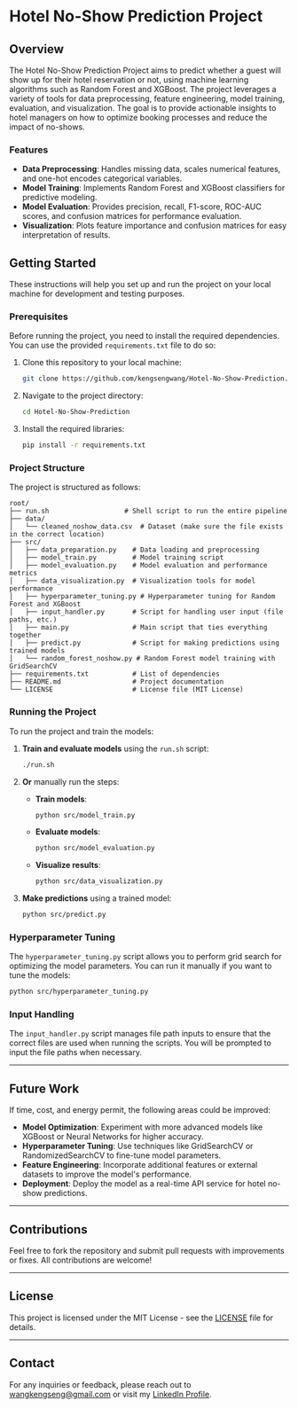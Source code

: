 # Hotel No-Show Prediction Project

## Overview

The Hotel No-Show Prediction Project aims to predict whether a guest will show up for their hotel reservation or not, using machine learning algorithms such as Random Forest and XGBoost. The project leverages a variety of tools for data preprocessing, feature engineering, model training, evaluation, and visualization. The goal is to provide actionable insights to hotel managers on how to optimize booking processes and reduce the impact of no-shows.

### Features

* **Data Preprocessing**: Handles missing data, scales numerical features, and one-hot encodes categorical variables.
* **Model Training**: Implements Random Forest and XGBoost classifiers for predictive modeling.
* **Model Evaluation**: Provides precision, recall, F1-score, ROC-AUC scores, and confusion matrices for performance evaluation.
* **Visualization**: Plots feature importance and confusion matrices for easy interpretation of results.

## Getting Started

These instructions will help you set up and run the project on your local machine for development and testing purposes.

### Prerequisites

Before running the project, you need to install the required dependencies. You can use the provided `requirements.txt` file to do so:

1. Clone this repository to your local machine:

   ```bash
   git clone https://github.com/kengsengwang/Hotel-No-Show-Prediction.git
   ```
2. Navigate to the project directory:

   ```bash
   cd Hotel-No-Show-Prediction
   ```
3. Install the required libraries:

   ```bash
   pip install -r requirements.txt
   ```

### Project Structure

The project is structured as follows:

```
root/
├── run.sh                   # Shell script to run the entire pipeline
├── data/
│   └── cleaned_noshow_data.csv  # Dataset (make sure the file exists in the correct location)
├── src/
│   ├── data_preparation.py    # Data loading and preprocessing
│   ├── model_train.py         # Model training script
│   ├── model_evaluation.py    # Model evaluation and performance metrics
│   ├── data_visualization.py  # Visualization tools for model performance
│   ├── hyperparameter_tuning.py # Hyperparameter tuning for Random Forest and XGBoost
│   ├── input_handler.py       # Script for handling user input (file paths, etc.)
│   ├── main.py                # Main script that ties everything together
│   ├── predict.py             # Script for making predictions using trained models
│   └── random_forest_noshow.py # Random Forest model training with GridSearchCV
├── requirements.txt           # List of dependencies
├── README.md                  # Project documentation
└── LICENSE                    # License file (MIT License)
```

### Running the Project

To run the project and train the models:

1. **Train and evaluate models** using the `run.sh` script:

   ```bash
   ./run.sh
   ```

2. **Or** manually run the steps:

   * **Train models**:

     ```bash
     python src/model_train.py
     ```
   * **Evaluate models**:

     ```bash
     python src/model_evaluation.py
     ```
   * **Visualize results**:

     ```bash
     python src/data_visualization.py
     ```

3. **Make predictions** using a trained model:

   ```bash
   python src/predict.py
   ```

### Hyperparameter Tuning

The `hyperparameter_tuning.py` script allows you to perform grid search for optimizing the model parameters. You can run it manually if you want to tune the models:

```bash
python src/hyperparameter_tuning.py
```

### Input Handling

The `input_handler.py` script manages file path inputs to ensure that the correct files are used when running the scripts. You will be prompted to input the file paths when necessary.

---

## Future Work

If time, cost, and energy permit, the following areas could be improved:

* **Model Optimization**: Experiment with more advanced models like XGBoost or Neural Networks for higher accuracy.
* **Hyperparameter Tuning**: Use techniques like GridSearchCV or RandomizedSearchCV to fine-tune model parameters.
* **Feature Engineering**: Incorporate additional features or external datasets to improve the model's performance.
* **Deployment**: Deploy the model as a real-time API service for hotel no-show predictions.

---

## Contributions

Feel free to fork the repository and submit pull requests with improvements or fixes. All contributions are welcome!

---

## License

This project is licensed under the MIT License - see the [LICENSE](LICENSE) file for details.

---

## Contact

For any inquiries or feedback, please reach out to [wangkengseng@gmail.com](mailto:wangkengseng@gmail.com) or visit my [LinkedIn Profile](https://www.linkedin.com/in/wang-keng-seng-b5168221/).

